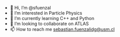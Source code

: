 - 👋 Hi, I’m @sfuenzal
- 👀 I’m interested in Particle Physics
- 🌱 I’m currently learning C++ and Python
- 💞️ I’m looking to collaborate on ATLAS
- 📫 How to reach me sebastian.fuenzalidg@usm.cl

<!---
sfuenzal/sfuenzal is a ✨ special ✨ repository because its `README.md` (this file) appears on your GitHub profile.
You can click the Preview link to take a look at your changes.
--->
